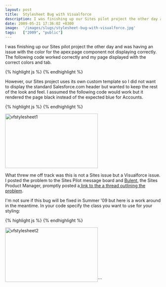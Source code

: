 ```yaml
---
layout: post
title:  Stylesheet Bug with Visualforce
description: I was finishing up our Sites pilot project the other day and was having an issue with the color for the apex-page component not displaying correctly. The following code worked correctly and my page displayed with the correct colors and tab.   However, our Sites project uses its own custom template so I did not want to display the standard Salesforce.com header but wanted to keep the rest of the look and feel. I assumed the following code would work but it rendered the page black instead of the e
date: 2009-05-21 17:36:02 +0300
image:  '/images/slugs/stylesheet-bug-with-visualforce.jpg'
tags:   ["2009", "public"]
---
```

<p>I was finishing up our Sites pilot project the other day and was having an issue with the color for the apex:page component not displaying correctly. The following code worked correctly and my page displayed with the correct colors and tab.</p>
{% highlight js %}<apex:page controller="MyController" showHeader="true" tabStyle="Account"> 
{% endhighlight %}
<p>However, our Sites project uses its own custom template so I did not want to display the standard Salesforce.com header but wanted to keep the rest of the look and feel. I assumed the following code would work but it rendered the page black instead of the expected blue for Accounts.</p>
{% highlight js %}<apex:page controller="MyController" showHeader="false" standardStylesheets="true" tabStyle="Account">
{% endhighlight %}
<p><a href="http://res.cloudinary.com/blog-jeffdouglas-com/image/upload/v1400399540/vfstylesheet1_tktbs1.png"><img class="alignnone size-medium wp-image-890" title="vfstylesheet1" src="http://res.cloudinary.com/blog-jeffdouglas-com/image/upload/h_177,w_300/v1400399540/vfstylesheet1_tktbs1.png" alt="vfstylesheet1" width="300" height="177" /></a></p>
<p>What threw me off track was this is not a Sites issue but a Visualforce issue. I posted the problem to the Sites Pilot message board and <a href="http://community.salesforce.com/sforce/profile?user.id=11821" target="_blank">Bulent</a>, the Sites Product Manager, promptly posted a<a href="http://community.salesforce.com/sforce/board/message?board.id=Visualforce&message.id=5366#M5366"> link to the a thread outlining the problem</a>.</p>
<p>I'm not sure if this bug will be fixed in Summer '09 but here is a work around in the meantime. In your code specify the class you want to use for your styling:</p>
{% highlight js %}<body class="accountTab">
{% endhighlight %}
<p><a href="http://res.cloudinary.com/blog-jeffdouglas-com/image/upload/v1400399539/vfstylesheet2_y0ipjm.png"><img class="alignnone size-medium wp-image-895" title="vfstylesheet2" src="http://res.cloudinary.com/blog-jeffdouglas-com/image/upload/v1400399539/vfstylesheet2_y0ipjm.png?w=300" alt="vfstylesheet2" width="300" height="177" /></a>```</p>

